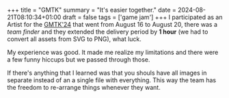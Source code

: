 +++
title = "GMTK"
summary = "It's easier together."
date = 2024-08-21T08:10:34+01:00
draft = false
tags = ['game jam']
+++
I participated as an Artist for the [GMTK'24](https://gmtk.itch.io/) that went from August 16 to August 20,
there was a *team finder* and they extended the delivery period by **1 hour** (we had to convert all assets from SVG to PNG), what luck.

My experience was good. It made me realize my limitations and there were a few funny hiccups but we passed through those.

If there's anything that I learned was that you shouls have all images in separate instead of an a single file with everything.
This way the team has the freedom to re-arrange things whenever they want.
